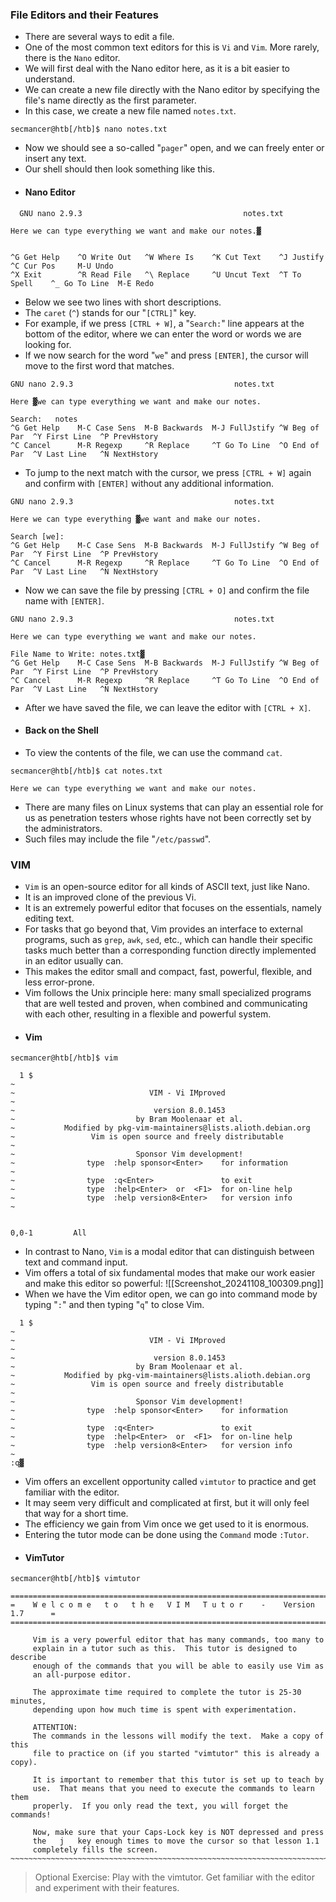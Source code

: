 ### File Editors and their Features
- There are several ways to edit a file. 
- One of the most common text editors for this is `Vi` and `Vim`. More rarely, there is the `Nano` editor. 
- We will first deal with the Nano editor here, as it is a bit easier to understand. 
- We can create a new file directly with the Nano editor by specifying the file's name directly as the first parameter.
- In this case, we create a new file named `notes.txt`.
```shell-session
secmancer@htb[/htb]$ nano notes.txt
```
- Now we should see a so-called "`pager`" open, and we can freely enter or insert any text. 
- Our shell should then look something like this.
- #### Nano Editor
```shell-session
  GNU nano 2.9.3                                    notes.txt                                              

Here we can type everything we want and make our notes.▓


^G Get Help    ^O Write Out   ^W Where Is    ^K Cut Text    ^J Justify     ^C Cur Pos     M-U Undo
^X Exit        ^R Read File   ^\ Replace     ^U Uncut Text  ^T To Spell    ^_ Go To Line  M-E Redo
```
- Below we see two lines with short descriptions. 
- The `caret` (`^`) stands for our "`[CTRL]`" key. 
- For example, if we press `[CTRL + W]`, a "`Search:`" line appears at the bottom of the editor, where we can enter the word or words we are looking for. 
- If we now search for the word "`we`" and press `[ENTER]`, the cursor will move to the first word that matches.
```shell-session
GNU nano 2.9.3                                    notes.txt                                              

Here ▓we can type everything we want and make our notes.

Search:   notes                                                                                            
^G Get Help    M-C Case Sens  M-B Backwards  M-J FullJstify ^W Beg of Par  ^Y First Line  ^P PrevHstory
^C Cancel      M-R Regexp     ^R Replace     ^T Go To Line  ^O End of Par  ^V Last Line   ^N NextHstory
```
- To jump to the next match with the cursor, we press `[CTRL + W]` again and confirm with `[ENTER]` without any additional information.
```shell-session
GNU nano 2.9.3                                    notes.txt                                              

Here we can type everything ▓we want and make our notes.

Search [we]:                                                                                               
^G Get Help    M-C Case Sens  M-B Backwards  M-J FullJstify ^W Beg of Par  ^Y First Line  ^P PrevHstory
^C Cancel      M-R Regexp     ^R Replace     ^T Go To Line  ^O End of Par  ^V Last Line   ^N NextHstory
```
- Now we can save the file by pressing `[CTRL + O]` and confirm the file name with `[ENTER]`.
```shell-session
GNU nano 2.9.3                                    notes.txt                                              

Here we can type everything we want and make our notes.

File Name to Write: notes.txt▓                                                                           
^G Get Help    M-C Case Sens  M-B Backwards  M-J FullJstify ^W Beg of Par  ^Y First Line  ^P PrevHstory
^C Cancel      M-R Regexp     ^R Replace     ^T Go To Line  ^O End of Par  ^V Last Line   ^N NextHstory
```
- After we have saved the file, we can leave the editor with `[CTRL + X]`.
- #### Back on the Shell
- To view the contents of the file, we can use the command `cat`.
```shell-session
secmancer@htb[/htb]$ cat notes.txt

Here we can type everything we want and make our notes.
```
- There are many files on Linux systems that can play an essential role for us as penetration testers whose rights have not been correctly set by the administrators. 
- Such files may include the file "`/etc/passwd`".



### VIM
- `Vim` is an open-source editor for all kinds of ASCII text, just like Nano.
- It is an improved clone of the previous Vi.
- It is an extremely powerful editor that focuses on the essentials, namely editing text. 
- For tasks that go beyond that, Vim provides an interface to external programs, such as `grep`, `awk`, `sed`, etc., which can handle their specific tasks much better than a corresponding function directly implemented in an editor usually can. 
- This makes the editor small and compact, fast, powerful, flexible, and less error-prone.
- Vim follows the Unix principle here: many small specialized programs that are well tested and proven, when combined and communicating with each other, resulting in a flexible and powerful system.
- #### Vim
```shell-session
secmancer@htb[/htb]$ vim
```

```shell-session
  1 $
~
~                              VIM - Vi IMproved                                
~                                                                               
~                               version 8.0.1453                                
~                           by Bram Moolenaar et al.                            
~           Modified by pkg-vim-maintainers@lists.alioth.debian.org             
~                 Vim is open source and freely distributable                   
~                                                                               
~                           Sponsor Vim development!                            
~                type  :help sponsor<Enter>    for information                  
~                                                                               
~                type  :q<Enter>               to exit                          
~                type  :help<Enter>  or  <F1>  for on-line help                 
~                type  :help version8<Enter>   for version info                 
~                                                                               
                                                                         
                                                                    0,0-1         All
```
- In contrast to Nano, `Vim` is a modal editor that can distinguish between text and command input. 
- Vim offers a total of six fundamental modes that make our work easier and make this editor so powerful:
![[Screenshot_20241108_100309.png]]
- When we have the Vim editor open, we can go into command mode by typing "`:`" and then typing "`q`" to close Vim.
```shell-session
  1 $
~
~                              VIM - Vi IMproved                                
~                                                                               
~                               version 8.0.1453                                
~                           by Bram Moolenaar et al.                            
~           Modified by pkg-vim-maintainers@lists.alioth.debian.org             
~                 Vim is open source and freely distributable                   
~                                                                               
~                           Sponsor Vim development!                            
~                type  :help sponsor<Enter>    for information                  
~                                                                               
~                type  :q<Enter>               to exit                          
~                type  :help<Enter>  or  <F1>  for on-line help                 
~                type  :help version8<Enter>   for version info                 
~                                                                               
:q▓
```
- Vim offers an excellent opportunity called `vimtutor` to practice and get familiar with the editor.
- It may seem very difficult and complicated at first, but it will only feel that way for a short time. 
- The efficiency we gain from Vim once we get used to it is enormous. 
- Entering the tutor mode can be done using the `Command` mode `:Tutor`.
- #### VimTutor
```shell-session
secmancer@htb[/htb]$ vimtutor
```
```shell-session
===============================================================================
=    W e l c o m e   t o   t h e   V I M   T u t o r    -    Version 1.7      =
===============================================================================

     Vim is a very powerful editor that has many commands, too many to
     explain in a tutor such as this.  This tutor is designed to describe
     enough of the commands that you will be able to easily use Vim as
     an all-purpose editor.

     The approximate time required to complete the tutor is 25-30 minutes,
     depending upon how much time is spent with experimentation.

     ATTENTION:
     The commands in the lessons will modify the text.  Make a copy of this
     file to practice on (if you started "vimtutor" this is already a copy).

     It is important to remember that this tutor is set up to teach by
     use.  That means that you need to execute the commands to learn them
     properly.  If you only read the text, you will forget the commands!

     Now, make sure that your Caps-Lock key is NOT depressed and press
     the   j   key enough times to move the cursor so that lesson 1.1
     completely fills the screen.
~~~~~~~~~~~~~~~~~~~~~~~~~~~~~~~~~~~~~~~~~~~~~~~~~~~~~~~~~~~~~~~~~~~~~~~~~~~~~~
```

> Optional Exercise: Play with the vimtutor. Get familiar with the editor and experiment with their features.